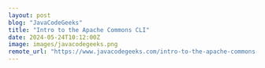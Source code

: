 ```yaml
---
layout: post
blog: "JavaCodeGeeks"
title: "Intro to the Apache Commons CLI"
date: 2024-05-24T10:12:00Z
image: images/javacodegeeks.png
remote_url: "https://www.javacodegeeks.com/intro-to-the-apache-commons-cli.html"
---
```

